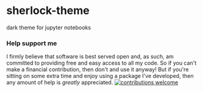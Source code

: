 # sherlock-theme
dark theme for jupyter notebooks

### Help support me
I firmly believe that software is best served open and, as such, am committed to providing free and easy access to all my code. So if you can't make a financial contribution, then don't and use it anyway! But if you're sitting on some extra time and enjoy using a package I've developed, then any amount of help is *greatly* appreciated. [![contributions welcome](https://img.shields.io/badge/contributions-welcome-brightgreen.svg?style=flat)](https://github.com/openwisdom/sherlock-theme/issues)
